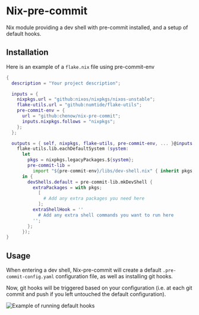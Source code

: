 # Nix-pre-commit

Nix module providing a dev shell with pre-commit installed, and a setup of default hooks.

## Installation

Here is an example of a `flake.nix` file using pre-commit-env

```nix
{
  description = "Your project description";

  inputs = {
    nixpkgs.url = "github:nixos/nixpkgs/nixos-unstable";
    flake-utils.url = "github:numtide/flake-utils";
    pre-commit-env = {
      url = "github:chenow/nix-pre-commit";
      inputs.nixpkgs.follows = "nixpkgs";
    };
  };

  outputs = { self, nixpkgs, flake-utils, pre-commit-env, ... }@inputs:
    flake-utils.lib.eachDefaultSystem (system:
      let
        pkgs = nixpkgs.legacyPackages.${system};
        pre-commit-lib =
          import "${pre-commit-env}/libs/dev-shell.nix" { inherit pkgs; };
      in {
        devShells.default = pre-commit-lib.mkDevShell {
          extraPackages = with pkgs;
            [
              # Add any extra packages you need here
            ];
          extraShellHook = ''
            # Add any extra shell commands you want to run here
          '';
        };
      });
}
```

## Usage

When entering a dev shell, Nix-pre-commit will create a default `.pre-commit-config.yaml` configuration file, as well as installing git hooks.

Now, git hooks will be triggered based on your configuration (i.e. at each git commit and push if you left untouched the default configuration).

![Example of running default hooks
](imgs/run-hooks-example.png "Example of running default hooks")
